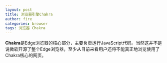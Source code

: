 ```yaml
---
layout: post
title: 浏览器引擎Chakra
author: fire
categories: browser
tags: 浏览器 Chakra
---
```


**Chakra**是Edge浏览器的核心部分，主要负责运行JavaScript代码。当然这并不是说微软开源了整个Edge浏览器，至少从目前来看用户还将不能真正地浏览使用了Chakra核心的网页。
